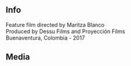 ## Info
Feature film directed by Maritza Blanco  
Produced by Dessu Films and Proyección Films  
Buenaventura, Colombia - 2017

## Media
